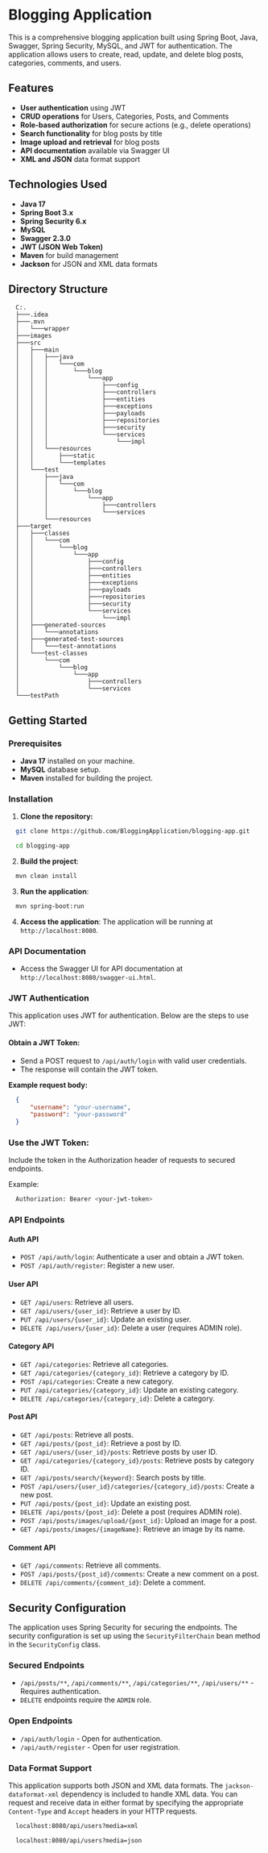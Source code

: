 # Blogging Application

This is a comprehensive blogging application built using Spring Boot, Java, Swagger, Spring Security, MySQL, and JWT for authentication. The application allows users to create, read, update, and delete blog posts, categories, comments, and users.

## Features

- **User authentication** using JWT
- **CRUD operations** for Users, Categories, Posts, and Comments
- **Role-based authorization** for secure actions (e.g., delete operations)
- **Search functionality** for blog posts by title
- **Image upload and retrieval** for blog posts
- **API documentation** available via Swagger UI
- **XML and JSON** data format support

## Technologies Used

- **Java 17**
- **Spring Boot 3.x**
- **Spring Security 6.x**
- **MySQL**
- **Swagger 2.3.0**
- **JWT (JSON Web Token)**
- **Maven** for build management
- **Jackson** for JSON and XML data formats

## Directory Structure
```
  C:.
  ├───.idea
  ├───.mvn
  │   └───wrapper
  ├───images
  ├───src
  │   ├───main
  │   │   ├───java
  │   │   │   └───com
  │   │   │       └───blog
  │   │   │           └───app
  │   │   │               ├───config
  │   │   │               ├───controllers
  │   │   │               ├───entities
  │   │   │               ├───exceptions
  │   │   │               ├───payloads
  │   │   │               ├───repositories
  │   │   │               ├───security
  │   │   │               └───services
  │   │   │                   └───impl
  │   │   └───resources
  │   │       ├───static
  │   │       └───templates
  │   └───test
  │       ├───java
  │       │   └───com
  │       │       └───blog
  │       │           └───app
  │       │               ├───controllers
  │       │               └───services
  │       └───resources
  ├───target
  │   ├───classes
  │   │   └───com
  │   │       └───blog
  │   │           └───app
  │   │               ├───config
  │   │               ├───controllers
  │   │               ├───entities
  │   │               ├───exceptions
  │   │               ├───payloads
  │   │               ├───repositories
  │   │               ├───security
  │   │               └───services
  │   │                   └───impl
  │   ├───generated-sources
  │   │   └───annotations
  │   ├───generated-test-sources
  │   │   └───test-annotations
  │   └───test-classes
  │       └───com
  │           └───blog
  │               └───app
  │                   ├───controllers
  │                   └───services
  └───testPath
```

## Getting Started

### Prerequisites

- **Java 17** installed on your machine.
- **MySQL** database setup.
- **Maven** installed for building the project.

### Installation

1. **Clone the repository:**
```bash
  git clone https://github.com/BloggingApplication/blogging-app.git
```
```bash
  cd blogging-app
```
2. **Build the project**:
  ```bash
    mvn clean install
  ```
3. **Run the application**:
  ```bash
    mvn spring-boot:run
  ```
4. **Access the application**:
The application will be running at `http://localhost:8080`.

### API Documentation

- Access the Swagger UI for API documentation at `http://localhost:8080/swagger-ui.html`.

### JWT Authentication

This application uses JWT for authentication. Below are the steps to use JWT:

#### Obtain a JWT Token:

- Send a POST request to `/api/auth/login` with valid user credentials.
- The response will contain the JWT token.

**Example request body:**

  ```json
    {
        "username": "your-username",
        "password": "your-password"
    }
  ```

### Use the JWT Token:

Include the token in the Authorization header of requests to secured endpoints.

Example:

  ```bash
    Authorization: Bearer <your-jwt-token>
  ```

### API Endpoints

#### Auth API
- `POST /api/auth/login`: Authenticate a user and obtain a JWT token.
- `POST /api/auth/register`: Register a new user.

#### User API

- `GET /api/users`: Retrieve all users.
- `GET /api/users/{user_id}`: Retrieve a user by ID.
- `PUT /api/users/{user_id}`: Update an existing user.
- `DELETE /api/users/{user_id}`: Delete a user (requires ADMIN role).

#### Category API

- `GET /api/categories`: Retrieve all categories.
- `GET /api/categories/{category_id}`: Retrieve a category by ID.
- `POST /api/categories`: Create a new category.
- `PUT /api/categories/{category_id}`: Update an existing category.
- `DELETE /api/categories/{category_id}`: Delete a category.

#### Post API

- `GET /api/posts`: Retrieve all posts.
- `GET /api/posts/{post_id}`: Retrieve a post by ID.
- `GET /api/users/{user_id}/posts`: Retrieve posts by user ID.
- `GET /api/categories/{category_id}/posts`: Retrieve posts by category ID.
- `GET /api/posts/search/{keyword}`: Search posts by title.
- `POST /api/users/{user_id}/categories/{category_id}/posts`: Create a new post.
- `PUT /api/posts/{post_id}`: Update an existing post.
- `DELETE /api/posts/{post_id}`: Delete a post (requires ADMIN role).
- `POST /api/posts/images/upload/{post_id}`: Upload an image for a post.
- `GET /api/posts/images/{imageName}`: Retrieve an image by its name.

#### Comment API

- `GET /api/comments`: Retrieve all comments.
- `POST /api/posts/{post_id}/comments`: Create a new comment on a post.
- `DELETE /api/comments/{comment_id}`: Delete a comment.

## Security Configuration

The application uses Spring Security for securing the endpoints. The security configuration is set up using the `SecurityFilterChain` bean method in the `SecurityConfig` class.

### Secured Endpoints
- `/api/posts/**`, `/api/comments/**`, `/api/categories/**`, `/api/users/**` - Requires authentication.
- `DELETE` endpoints require the `ADMIN` role.

### Open Endpoints
- `/api/auth/login` - Open for authentication.
- `/api/auth/register` - Open for user registration.


### Data Format Support

This application supports both JSON and XML data formats. The `jackson-dataformat-xml` dependency is included to handle XML data. You can request and receive data in either format by specifying the appropriate `Content-Type` and `Accept` headers in your HTTP requests.
  ```bash
    localhost:8080/api/users?media=xml
  ```
  ```bash
    localhost:8080/api/users?media=json
  ```
